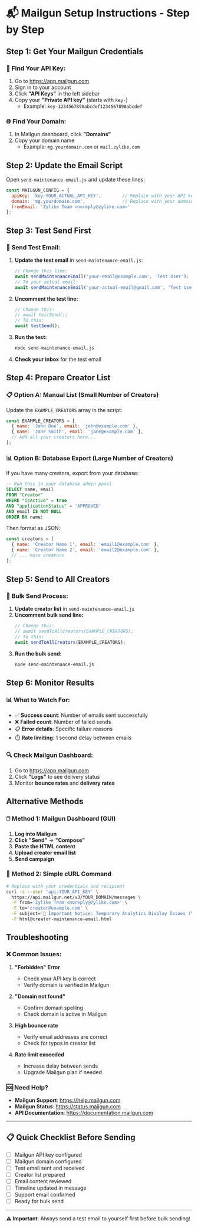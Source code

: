 # 📬 Mailgun Setup Instructions - Step by Step

## **Step 1: Get Your Mailgun Credentials**

### 🔑 **Find Your API Key:**
1. Go to https://app.mailgun.com
2. Sign in to your account
3. Click **"API Keys"** in the left sidebar
4. Copy your **"Private API key"** (starts with `key-`)
   - Example: `key-1234567890abcdef1234567890abcdef`

### 🌐 **Find Your Domain:**
1. In Mailgun dashboard, click **"Domains"** 
2. Copy your domain name
   - Example: `mg.yourdomain.com` or `mail.zylike.com`

## **Step 2: Update the Email Script**

Open `send-maintenance-email.js` and update these lines:

```javascript
const MAILGUN_CONFIG = {
  apiKey: 'key-YOUR_ACTUAL_API_KEY',        // Replace with your API key
  domain: 'mg.yourdomain.com',              // Replace with your domain
  fromEmail: 'Zylike Team <noreply@zylike.com>'
};
```

## **Step 3: Test Send First**

### 🧪 **Send Test Email:**

1. **Update the test email** in `send-maintenance-email.js`:
   ```javascript
   // Change this line:
   await sendMaintenanceEmail('your-email@example.com', 'Test User');
   // To your actual email:
   await sendMaintenanceEmail('your-actual-email@gmail.com', 'Test User');
   ```

2. **Uncomment the test line:**
   ```javascript
   // Change this:
   // await testSend();
   // To this:
   await testSend();
   ```

3. **Run the test:**
   ```bash
   node send-maintenance-email.js
   ```

4. **Check your inbox** for the test email

## **Step 4: Prepare Creator List**

### 📋 **Option A: Manual List (Small Number of Creators)**

Update the `EXAMPLE_CREATORS` array in the script:

```javascript
const EXAMPLE_CREATORS = [
  { name: 'John Doe', email: 'john@example.com' },
  { name: 'Jane Smith', email: 'jane@example.com' },
  // Add all your creators here...
];
```

### 📊 **Option B: Database Export (Large Number of Creators)**

If you have many creators, export from your database:

```sql
-- Run this in your database admin panel
SELECT name, email 
FROM "Creator" 
WHERE "isActive" = true 
AND "applicationStatus" = 'APPROVED'
AND email IS NOT NULL
ORDER BY name;
```

Then format as JSON:
```javascript
const creators = [
  { name: 'Creator Name 1', email: 'email1@example.com' },
  { name: 'Creator Name 2', email: 'email2@example.com' },
  // ... more creators
];
```

## **Step 5: Send to All Creators**

### 🚀 **Bulk Send Process:**

1. **Update creator list** in `send-maintenance-email.js`
2. **Uncomment bulk send line:**
   ```javascript
   // Change this:
   // await sendToAllCreators(EXAMPLE_CREATORS);
   // To this:
   await sendToAllCreators(EXAMPLE_CREATORS);
   ```
3. **Run the bulk send:**
   ```bash
   node send-maintenance-email.js
   ```

## **Step 6: Monitor Results**

### 📊 **What to Watch For:**

- ✅ **Success count**: Number of emails sent successfully
- ❌ **Failed count**: Number of failed sends
- 📋 **Error details**: Specific failure reasons
- ⏱️ **Rate limiting**: 1 second delay between emails

### 🔍 **Check Mailgun Dashboard:**

1. Go to https://app.mailgun.com
2. Click **"Logs"** to see delivery status
3. Monitor **bounce rates** and **delivery rates**

## **Alternative Methods**

### 🖱️ **Method 1: Mailgun Dashboard (GUI)**

1. **Log into Mailgun**
2. **Click "Send"** → **"Compose"**
3. **Paste the HTML content**
4. **Upload creator email list**
5. **Send campaign**

### 📝 **Method 2: Simple cURL Command**

```bash
# Replace with your credentials and recipient
curl -s --user 'api:YOUR_API_KEY' \
  https://api.mailgun.net/v3/YOUR_DOMAIN/messages \
  -F from='Zylike Team <noreply@zylike.com>' \
  -F to='creator@example.com' \
  -F subject='🔧 Important Notice: Temporary Analytics Display Issues (Your Earnings Are Safe!)' \
  -F html@creator-maintenance-email.html
```

## **Troubleshooting**

### ❌ **Common Issues:**

1. **"Forbidden" Error**
   - Check your API key is correct
   - Verify domain is verified in Mailgun

2. **"Domain not found"**
   - Confirm domain spelling
   - Check domain is active in Mailgun

3. **High bounce rate**
   - Verify email addresses are correct
   - Check for typos in creator list

4. **Rate limit exceeded**
   - Increase delay between sends
   - Upgrade Mailgun plan if needed

### 🆘 **Need Help?**

- **Mailgun Support**: https://help.mailgun.com
- **Mailgun Status**: https://status.mailgun.com
- **API Documentation**: https://documentation.mailgun.com

---

## 📋 **Quick Checklist Before Sending**

- [ ] Mailgun API key configured
- [ ] Mailgun domain configured  
- [ ] Test email sent and received
- [ ] Creator list prepared
- [ ] Email content reviewed
- [ ] Timeline updated in message
- [ ] Support email confirmed
- [ ] Ready for bulk send

---

**⚠️ Important**: Always send a test email to yourself first before bulk sending!
